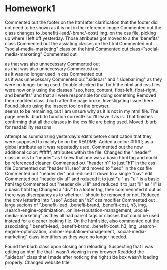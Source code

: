 # Homework1

Commented out the footer on the html after clarification that the footer did not need to be shown as it is not in the reference image
Commented out the class changes to .benefit(-lead/-brand/-cost) img. on the css file, picking up where I left off yesterday. Those attributes got moved to a the 'benefits' class
Commented out the assiating classes on the html
Commented out "social-media-marketing" class on the html
Commented out class="social-media-marketing"
Commented out <div id="social-media-marketing"> as that was also unnecessary
Commented out <div id="online-reputation-management"> as that was also unnecessary
Commented out <div class="search-engine-optimization"> as it was no longer used in css
Commented out <div class="header"> as it was unnecessary
Commented out ".sidebar" and ".sidebar img" as they were no longer being used.
Double checked that both the html and css files were now only using the classes "seo, hero, content, float-left, float-right, and benefits" and that all were responsible for doing something
Removed then readded class .blurb after the page broke. Investigating issue there.
Found .blurb using the inspect tool on the browser. <div id="search-engine-optimization" class="blurb"> seems to be remaining, but I am unsure why as it is not in my html file. The page needs .blurb to function correctly so I'll leave it as is.
That finishes confirming that all the classes in the css file are being used.
Moved .blurb for readability reasons

Attempt as summarizing yesterday's edit's before clarification that they were supposed to mainly be on the README:
Added a color: #ffffff; as a global attribute as it was repeatedly used. 
Commented out the now additional color: #ffffff; attributes within the file.
Changed the ".header" class in css to "header" as I knew that one was a basic html tag and could be referenced cleaner.
Commented out "header h1" to just "h1" in the css file
Commented out "header h1 .seo" and moved to ".seo" in the css file
Commented out "header div" and reduced it down to a single "nav" edit
Commented out "header div ul" and reduced it to just "ul" as "ul" is a basic html tag
Commented out "header div ul li" and reduced it to just "li" as "li" is a basic html tag
Changed a "div" to a footer tag, then commenmted it out as there was discrepancy as to whether it should be removed or not.
Reduced the grey lettering into ".seo"
Added an "h2" css modifier
Commented out large secions of ".benefit-lead, .benefit-brand, .benefit-cost, h3, img, .search-engine-optimization, .online-reputation-management, .social-media-marketing" as they all had parent tags or classes that could be used instead for a cleaner looking file.
On the html side, also commented out the associating ".benefit-lead, .benefit-brand, .benefit-cost, h3, img, .search-engine-optimization, .online-reputation-management, .social-media-marketing" class identifiers as they were no longer needed.

Found the blurb class upon closing and reloading. Suspecting that I was editing an html file that I wasn't viewing in my browser
Readded the ".sidebar" class that I made after noticing the right side box wasn't loading properly.
Changed website title
